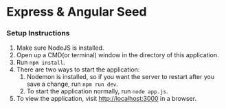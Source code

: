 # Express & Angular Seed

### Setup Instructions
1. Make sure NodeJS is installed.
2. Open up a CMD(or terminal) window in the directory of this application.
3. Run `npm install`.
4. There are two ways to start the application:
   1. Nodemon is installed, so if you want the server to restart after you save a change, run `npm run dev`.
   2. To start the application normally, run `node app.js`.
5. To view the application, visit [http://localhost:3000](http://localhost:3000) in a browser.
